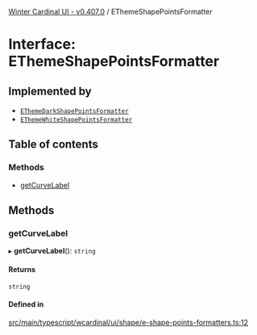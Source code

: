[Winter Cardinal UI - v0.407.0](../index.md) / EThemeShapePointsFormatter

# Interface: EThemeShapePointsFormatter

## Implemented by

- [`EThemeDarkShapePointsFormatter`](../classes/EThemeDarkShapePointsFormatter.md)
- [`EThemeWhiteShapePointsFormatter`](../classes/EThemeWhiteShapePointsFormatter.md)

## Table of contents

### Methods

- [getCurveLabel](EThemeShapePointsFormatter.md#getcurvelabel)

## Methods

### getCurveLabel

▸ **getCurveLabel**(): `string`

#### Returns

`string`

#### Defined in

[src/main/typescript/wcardinal/ui/shape/e-shape-points-formatters.ts:12](https://github.com/winter-cardinal/winter-cardinal-ui/blob/v0.407.0/src/main/typescript/wcardinal/ui/shape/e-shape-points-formatters.ts#L12)
